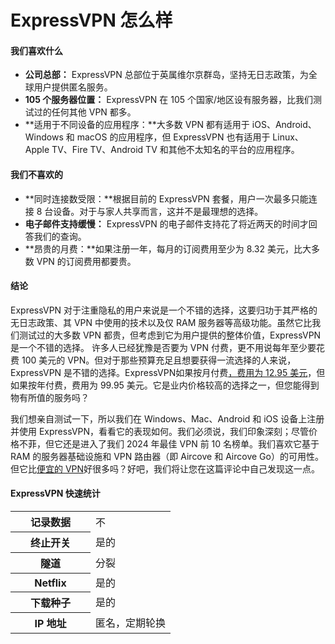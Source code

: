 # ExpressVPN 怎么样

#### 我们喜欢什么

- **公司总部：** ExpressVPN 总部位于英属维尔京群岛，坚持无日志政策，为全球用户提供匿名服务。
- **105 个服务器位置：** ExpressVPN 在 105 个国家/地区设有服务器，比我们测试过的任何其他 VPN 都多。
- **适用于不同设备的应用程序：**大多数 VPN 都有适用于 iOS、Android、Windows 和 macOS 的应用程序，但 ExpressVPN 也有适用于 Linux、Apple TV、Fire TV、Android TV 和其他不太知名的平台的应用程序。

#### 我们不喜欢的

- **同时连接数受限：**根据目前的 ExpressVPN 套餐，用户一次最多只能连接 8 台设备。对于与家人共享而言，这并不是最理想的选择。
- **电子邮件支持缓慢：** ExpressVPN 的电子邮件支持花了将近两天的时间才回答我们的查询。
- **昂贵的月费：**如果注册一年，每月的订阅费用至少为 8.32 美元，比大多数 VPN 的订阅费用都要贵。

#### 结论

ExpressVPN 对于注重隐私的用户来说是一个不错的选择，这要归功于其严格的无日志政策、其 VPN 中使用的技术以及仅 RAM 服务器等高级功能。虽然它比我们测试过的大多数 VPN 都贵，但考虑到它为用户提供的整体价值，ExpressVPN 是一个不错的选择。
许多人已经犹豫是否要为 VPN 付费，更不用说每年至少要花费 100 美元的 VPN。但对于那些预算充足且想要获得一流选择的人来说，ExpressVPN 是不错的选择。ExpressVPN如果按月付费[，费用为 12.95 美元](https://www.security.org/vpn/expressvpn/)，但如果按年付费，费用为 99.95 美元。它是业内价格较高的选择之一，但您能得到物有所值的服务吗？

我们想亲自测试一下，所以我们在 Windows、Mac、Android 和 iOS 设备上注册并使用 ExpressVPN，看看它的表现如何。我们必须说，我们印象深刻；尽管价格不菲，但它还是进入了我们 2024 年最佳 VPN 前 10 名榜单。我们喜欢它基于 RAM 的服务器基础设施和 VPN 路由器（即 Aircove 和 Aircove Go）的可用性。但它比[便宜的 VPN](https://www.security.org/vpn/best/cheap/)好很多吗？好吧，我们将让您在这篇评论中自己发现这一点。

#### ExpressVPN 快速统计

<table><tbody><tr><th style="width: 50%;"><font style="vertical-align: inherit;"><font style="vertical-align: inherit;">记录数据</font></font></th><td style="width: 50%;"><font style="vertical-align: inherit;"><font style="vertical-align: inherit;">不</font></font></td></tr><tr><th><font style="vertical-align: inherit;"><font style="vertical-align: inherit;">终止开关</font></font></th><td><font style="vertical-align: inherit;"><font style="vertical-align: inherit;">是的</font></font></td></tr><tr><th><font style="vertical-align: inherit;"><font style="vertical-align: inherit;">隧道</font></font></th><td><font style="vertical-align: inherit;"><font style="vertical-align: inherit;">分裂</font></font></td></tr><tr><th><font style="vertical-align: inherit;"><font style="vertical-align: inherit;">Netflix</font></font></th><td><font style="vertical-align: inherit;"><font style="vertical-align: inherit;">是的</font></font></td></tr><tr><th><font style="vertical-align: inherit;"><font style="vertical-align: inherit;">下载种子</font></font></th><td><font style="vertical-align: inherit;"><font style="vertical-align: inherit;">是的</font></font></td></tr><tr><th><font style="vertical-align: inherit;"><font style="vertical-align: inherit;">IP 地址</font></font></th><td><font style="vertical-align: inherit;"><font style="vertical-align: inherit;">匿名，定期轮换</font></font></td></tr></tbody></table>

